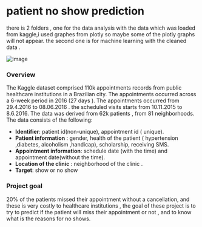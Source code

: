 # patient no show prediction
there is 2 folders , one for the data analysis with the data which was loaded from kaggle,i used graphes from plotly so maybe some of the plotly graphs will not appear.
the second one is for machine learning with the cleaned data .

![image](https://drive.google.com/uc?export=view&id=1PyvXb_SgQaS1CHQdnbEvBHPyjr1QWLuU)

### Overview

The Kaggle dataset comprised 110k appointments records from public healthcare institutions in a Brazilian city. 
The appointments occurred across a 6-week period in 2016 (27 days ). 
The appointments occurred from 29.4.2016  to 08.06.2016 . the scheduled visits starts  from 10.11.2015 to 8.6.2016.
The data was derived from 62k patients , from 81 neighborhoods. 
The data consists of the following:
-	**Identifier**: patient id(non-unique), appointment id ( unique).
-	**Patient information** : gender, health of the patient ( hypertension ,diabetes, alcoholism ,handicap), scholarship, receiving SMS.
-	**Appointment information**: schedule date (with the time) and appointment date(without the time).
-	**Location of the clinic** : neighborhood of the clinic .
-	**Target**: show or no show 


### Project goal

20% of the patients missed their appointment without a cancellation, and these is very costly to healthcare institutions ,
the goal of these project is to try to predict if the patient will miss their appointment or not , and to know what is the reasons for no shows.
